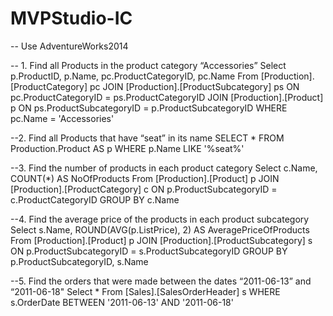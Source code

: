 # MVPStudio-IC


-- Use AdventureWorks2014


-- 1. Find all Products in the product category “Accessories”
Select	p.ProductID,
		p.Name,
		pc.ProductCategoryID,
		pc.Name
From [Production].[ProductCategory] pc
JOIN [Production].[ProductSubcategory] ps ON pc.ProductCategoryID = ps.ProductCategoryID
JOIN [Production].[Product] p ON ps.ProductSubcategoryID = p.ProductSubcategoryID
WHERE pc.Name = 'Accessories'



--2. Find all Products that have “seat” in its name
SELECT *
FROM Production.Product AS p
WHERE p.Name LIKE '%seat%'


--3. Find the number of products in each product category
Select c.Name, COUNT(*) AS NoOfProducts
From [Production].[Product] p
JOIN [Production].[ProductCategory] c
ON p.ProductSubcategoryID = c.ProductCategoryID
GROUP BY c.Name


--4. Find the average price of the products in each product subcategory
Select s.Name, ROUND(AVG(p.ListPrice), 2) AS AveragePriceOfProducts
From [Production].[Product] p
JOIN [Production].[ProductSubcategory] s
ON p.ProductSubcategoryID = s.ProductSubcategoryID
GROUP BY p.ProductSubcategoryID, s.Name
​

--5. Find the orders that were made between the dates “2011-06-13” and “2011-06-18"
Select *
From [Sales].[SalesOrderHeader] s
WHERE s.OrderDate BETWEEN '2011-06-13' AND '2011-06-18'
